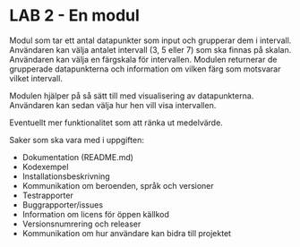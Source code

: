# LAB 2 - En modul

Modul som tar ett antal datapunkter som input och grupperar dem i intervall.
Användaren kan välja antalet intervall (3, 5 eller 7) som ska finnas på skalan.
Användaren kan välja en färgskala för intervallen.
Modulen returnerar de grupperade datapunkterna och information om vilken färg som motsvarar vilket intervall.

Modulen hjälper på så sätt till med visualisering av datapunkterna. Användaren kan sedan välja hur hen vill visa intervallen.

Eventuellt mer funktionalitet som att ränka ut medelvärde.

Saker som ska vara med i uppgiften:
- Dokumentation (README.md)
- Kodexempel
- Installationsbeskrivning
- Kommunikation om beroenden, språk och versioner
- Testrapporter
- Buggrapporter/issues
- Information om licens för öppen källkod
- Versionsnumrering och releaser
- Kommunikation om hur användare kan bidra till projektet